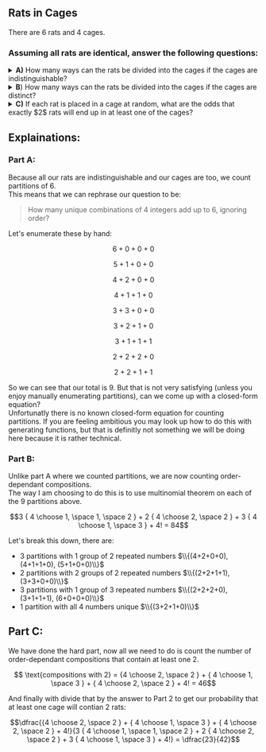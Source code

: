 ## Rats in Cages
There are $6$ rats and $4$ cages.  
### Assuming all rats are identical, answer the following questions:
<details><summary><b>A)</b> How many ways can the rats be divided into the cages if the cages are indistinguishable?</summary>9</details>
<details><summary><b>B</b>) How many ways can the rats be divided into the cages if the cages are distinct?</summary>84</details>
<details><summary><b>C)</b> If each rat is placed in a cage at random, what are the odds that exactly $2$ rats will end up in at least one of the cages?</summary>0.548</details>


## Explainations:
### Part A:
Because all our rats are indistinguishable and our cages are too, we count partitions of $6$.  
This means that we can rephrase our question to be:
> How many unique combinations of $4$ integers add up to $6$, ignoring order?

Let's enumerate these by hand:
```math
6+0+0+0
```
```math
5+1+0+0
```
```math
4+2+0+0
```
```math
4+1+1+0
```
```math
3+3+0+0
```
```math
3+2+1+0
```
```math
3+1+1+1
```
```math
2+2+2+0
```
```math
2+2+1+1
```
So we can see that our total is $9$.  But that is not very satisfying (unless you enjoy manually enumerating partitions), can we come up with a closed-form equation?  
Unfortunatly there is no known closed-form equation for counting partitions.  If you are feeling ambitious you may look up how to do this with generating functions, but that is definitly not something we will be doing here because it is rather technical.  



### Part B:
Unlike part A where we counted partitions, we are now counting order-dependant compositions.  
The way I am choosing to do this is to use multinomial theorem on each of the $9$ partitions above.  
```math
3 { 4 \choose 1, \space 1, \space 2 } + 2 { 4 \choose 2, \space 2 } + 3 { 4 \choose 1, \space 3 } + 4! = 84
```
Let's break this down, there are:
  * 3 partitions with 1 group of 2 repeated numbers $\\{(4+2+0+0), (4+1+1+0), (5+1+0+0)\\}$
  * 2 partitions with 2 groups of 2 repeated numbers $\\{(2+2+1+1), (3+3+0+0)\\}$
  * 3 partitions with 1 group of 3 repeated numbers $\\{(2+2+2+0), (3+1+1+1), (6+0+0+0)\\}$
  * 1 partition with all 4 numbers unique $\\{(3+2+1+0)\\}$

## Part C:
We have done the hard part, now all we need to do is count the number of order-dependant compositions that contain at least one $2$.  
```math
 \text{compositions with 2} = {4 \choose 2, \space 2 } + { 4 \choose 1, \space 3 } + { 4 \choose 2, \space 2 } + 4! = 46
```
And finally with divide that by the answer to Part 2 to get our probability that at least one cage will contian $2$ rats:
```math
\dfrac{{4 \choose 2, \space 2 } + { 4 \choose 1, \space 3 } + { 4 \choose 2, \space 2 } + 4!}{3 { 4 \choose 1, \space 1, \space 2 } + 2 { 4 \choose 2, \space 2 } + 3 { 4 \choose 1, \space 3 } + 4!} = \dfrac{23}{42}
```




